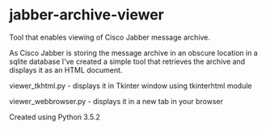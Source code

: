 # jabber-archive-viewer
Tool that enables viewing of Cisco Jabber message archive.

As Cisco Jabber is storing the message archive in an obscure location in a sqlite database I've created a simple tool that retrieves the archive and displays it as an HTML document.

viewer_tkhtml.py - displays it in Tkinter window using tkinterhtml module

viewer_webbrowser.py - displays it in a new tab in your browser

Created using Python 3.5.2
